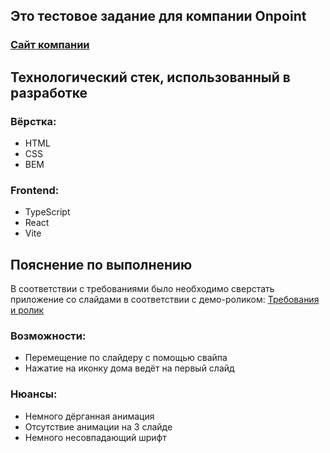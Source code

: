 ## Это тестовое задание для компании Onpoint

### [Сайт компании](https://onpoint.ru/)

## Технологический стек, использованный в разработке
### Вёрстка:
- HTML
- CSS
- BEM
### Frontend:
- TypeScript
- React
- Vite

## Пояснение по выполнению

В соответствии с требованиями было необходимо сверстать приложение со слайдами в соответствии с демо-роликом: [Требования и ролик](https://onpoint.ru/dev_task)

### Возможности:
- Перемещение по слайдеру с помощью свайпа
- Нажатие на иконку дома ведёт на первый слайд
              
### Нюансы:
- Немного дёрганная анимация
- Отсутствие анимации на 3 слайде
- Немного несовпадающий шрифт
